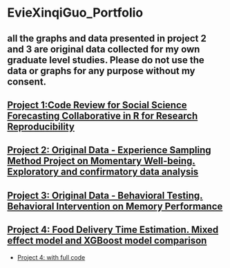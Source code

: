 # EvieXinqiGuo_Portfolio

## all the graphs and data presented in project 2 and 3 are original data collected for my own graduate level studies. Please do not use the data or graphs for any purpose without my consent. 

## [Project 1:Code Review for Social Science Forecasting Collaborative in R for Research Reproducibility](https://eviexinqiguo.github.io/2023/01/09/code-review.html)

## [Project 2: Original Data - Experience Sampling Method Project on Momentary Well-being. Exploratory and confirmatory data analysis](https://github.com/EvieXinqiGuo/EvieXinqiGuo_Portfolio/tree/main/Experience%20Sampling%20Project)

## [Project 3: Original Data - Behavioral Testing. Behavioral Intervention on Memory Performance](https://github.com/EvieXinqiGuo/EvieXinqiGuo_Portfolio/blob/main/BehavioralInterventionOnMemory.Rmd)

## [Project 4: Food Delivery Time Estimation. Mixed effect model and XGBoost model comparison](https://github.com/EvieXinqiGuo/EvieXinqiGuo_Portfolio/blob/main/Food%20Delivery%20Time%20Expectation/readme.md) 
- [Project 4: with full code](https://eviexinqiguo.github.io/2021/02/04/food-delivery.html)
